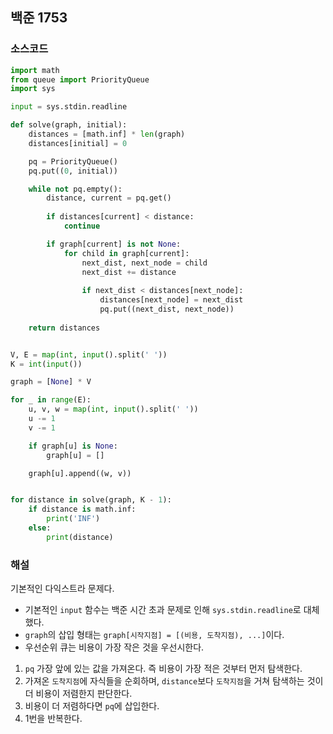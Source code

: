 ## 백준 1753
### 소스코드
```py
import math
from queue import PriorityQueue
import sys

input = sys.stdin.readline

def solve(graph, initial):
    distances = [math.inf] * len(graph)
    distances[initial] = 0

    pq = PriorityQueue()
    pq.put((0, initial))

    while not pq.empty():
        distance, current = pq.get()
        
        if distances[current] < distance:
            continue

        if graph[current] is not None:
            for child in graph[current]:
                next_dist, next_node = child
                next_dist += distance
                
                if next_dist < distances[next_node]:
                    distances[next_node] = next_dist
                    pq.put((next_dist, next_node))
    
    return distances


V, E = map(int, input().split(' '))
K = int(input())

graph = [None] * V

for _ in range(E):
    u, v, w = map(int, input().split(' '))
    u -= 1
    v -= 1

    if graph[u] is None:
        graph[u] = []

    graph[u].append((w, v))


for distance in solve(graph, K - 1):
    if distance is math.inf:
        print('INF')
    else:
        print(distance)

```

### 해설
기본적인 다익스트라 문제다.
* 기본적인 `input` 함수는 백준 시간 초과 문제로 인해 `sys.stdin.readline`로 대체했다.
* `graph`의 삽입 형태는 `graph[시작지점] = [(비용, 도착지점), ...]`이다.
* 우선순위 큐는 비용이 가장 작은 것을 우선시한다.

1. `pq` 가장 앞에 있는 값을 가져온다. 즉 비용이 가장 적은 것부터 먼저 탐색한다.
2. 가져온 `도착지점`에 자식들을 순회하며, `distance`보다 `도착지점`을 거쳐 탐색하는 것이 더 비용이 저렴한지 판단한다.
3. 비용이 더 저렴하다면 `pq`에 삽입한다.
4. 1번을 반복한다.

